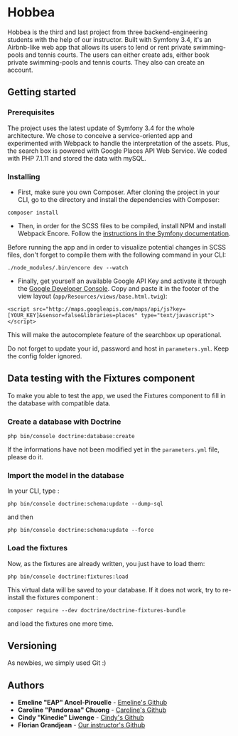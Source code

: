 # Hobbea

Hobbea is the third and last project from three backend-engineering students with the help of our instructor. Built with Symfony 3.4, it's an Airbnb-like web app that allows its users to lend or rent private swimming-pools and tennis courts. The users can either create ads, either book private swimming-pools and tennis courts. They also can create an account.

## Getting started

### Prerequisites

The project uses the latest update of Symfony 3.4 for the whole architecture. We chose to conceive a service-oriented app and experimented with Webpack to handle the interpretation of the assets. Plus, the search box is powered with Google Places API Web Service. 
We coded with PHP 7.1.11 and stored the data with mySQL.

### Installing
* First, make sure you own Composer.
After cloning the project in your CLI, go to the directory and install the dependencies with Composer:

``composer install``

* Then, in order for the SCSS files to be compiled, install NPM and install Webpack Encore. Follow the [instructions in the Symfony documentation](http://symfony.com/doc/3.4/frontend.html).

Before running the app and in order to visualize potential changes in SCSS files, don't forget to compile them with the following command in your CLI:

``./node_modules/.bin/encore dev --watch``

* Finally, get yourself an available Google API Key and activate it through the [Google Developer Console](https://console.developers.google.com/apis/).
Copy and paste it in the footer of the view layout (``app/Resources/views/base.html.twig``):

``<script src="http://maps.googleapis.com/maps/api/js?key=[YOUR_KEY]&sensor=false&libraries=places" type="text/javascript"></script>``

This will make the autocomplete feature of the searchbox up operational.

Do not forget to update your id, password and host in ``parameters.yml``. Keep the config folder ignored.

## Data testing with the Fixtures component
To make you able to test the app, we used the Fixtures component to fill in the database with compatible data.

### Create a database with Doctrine

``php bin/console doctrine:database:create``

If the informations have not been modified yet in the ``parameters.yml`` file, please do it.

### Import the model in the database
In your CLI, type :

``php bin/console doctrine:schema:update --dump-sql``

and then

``php bin/console doctrine:schema:update --force``


### Load the fixtures
Now, as the fixtures are already written, you just have to load them:

``php bin/console doctrine:fixtures:load``

This virtual data will be saved to your database.
If it does not work, try to re-install the fixtures component :

``composer require --dev doctrine/doctrine-fixtures-bundle``

and load the fixtures one more time.

## Versioning
As newbies, we simply used Git :)

## Authors
* **Emeline "EAP" Ancel-Pirouelle** - [Emeline's Github](https://github.com/emelineap)
* **Caroline "Pandoraaa" Chuong** - [Caroline's Github](https://github.com/Pandoraaa)
* **Cindy "Kinedie" Liwenge** - [Cindy's Github](https://github.com/kinedie)
* **Florian Grandjean** - [Our instructor's Github](https://github.com/florianpdf/)
